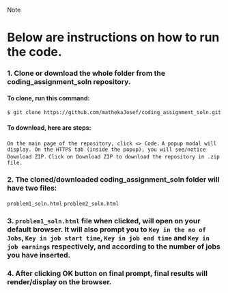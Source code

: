 > [!NOTE]
> # Below are instructions on how to run the code.
> ### 1. Clone or download the whole folder from the coding_assignment_soln repository.
> ####   To clone, run this command:
> ```$ git clone https://github.com/mathekaJosef/coding_assignment_soln.git ```
> ####   To download, here are steps:
> ``` On the main page of the repository, click <> Code. ```
> ``` A popup modal will display. On the HTTPS tab (inside the popup), you will see/notice Download ZIP. ```
> ``` Click on Download ZIP to download the repository in .zip file. ```
> ### 2. The cloned/downloaded coding_assignment_soln folder will have two files:
> ``` problem1_soln.html ```
> ``` problem2_soln.html ```
> ### 3. ``` problem1_soln.html ``` file when clicked, will open on your default browser. It will also prompt you to ``` Key in the no of Jobs ```, ``` Key in job start time ```, ``` Key in job end time ``` and ``` Key in job earnings ``` respectively, and according to the number of jobs you have inserted.
> ### 4. After clicking OK button on final prompt, final results will render/display on the browser.
